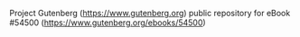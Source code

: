 Project Gutenberg (https://www.gutenberg.org) public repository for
eBook #54500 (https://www.gutenberg.org/ebooks/54500)

